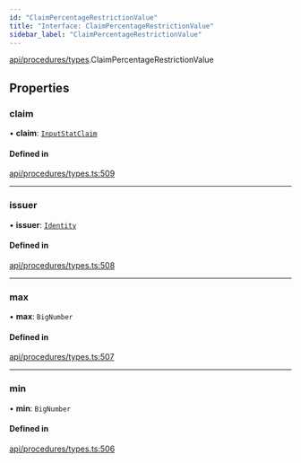 ```yaml
---
id: "ClaimPercentageRestrictionValue"
title: "Interface: ClaimPercentageRestrictionValue"
sidebar_label: "ClaimPercentageRestrictionValue"
---
```


[api/procedures/types](../../../../../modules/API/Procedures/Types/Types.md).ClaimPercentageRestrictionValue

## Properties

### claim

• **claim**: [`InputStatClaim`](../../../../../modules/API/Entities/Types/Types.md#inputstatclaim)

#### Defined in

[api/procedures/types.ts:509](https://github.com/PolymeshAssociation/polymesh-sdk/blob/f8a937f04/src/api/procedures/types.ts#L509)

___

### issuer

• **issuer**: [`Identity`](../../../../../classes/API/Entities/Identity/Identity.md)

#### Defined in

[api/procedures/types.ts:508](https://github.com/PolymeshAssociation/polymesh-sdk/blob/f8a937f04/src/api/procedures/types.ts#L508)

___

### max

• **max**: `BigNumber`

#### Defined in

[api/procedures/types.ts:507](https://github.com/PolymeshAssociation/polymesh-sdk/blob/f8a937f04/src/api/procedures/types.ts#L507)

___

### min

• **min**: `BigNumber`

#### Defined in

[api/procedures/types.ts:506](https://github.com/PolymeshAssociation/polymesh-sdk/blob/f8a937f04/src/api/procedures/types.ts#L506)
